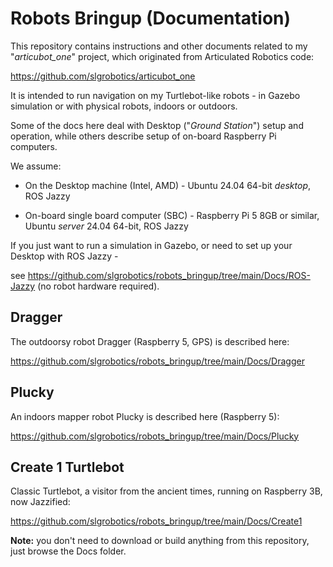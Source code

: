 # Robots Bringup (Documentation)

This repository contains instructions and other documents related to my "*articubot_one*" project, which originated from Articulated Robotics code:

https://github.com/slgrobotics/articubot_one

It is intended to run navigation on my Turtlebot-like robots - in Gazebo simulation or with physical robots, indoors or outdoors.

Some of the docs here deal with Desktop ("*Ground Station*") setup and operation, while others describe setup of on-board Raspberry Pi computers.

We assume:

- On the Desktop machine (Intel, AMD) - Ubuntu 24.04 64-bit *desktop*, ROS Jazzy

- On-board single board computer (SBC) - Raspberry Pi 5 8GB or similar, Ubuntu *server* 24.04 64-bit, ROS Jazzy

If you just want to run a simulation in Gazebo, or need to set up your Desktop with ROS Jazzy -

see https://github.com/slgrobotics/robots_bringup/tree/main/Docs/ROS-Jazzy (no robot hardware required).

## Dragger

The outdoorsy robot Dragger (Raspberry 5, GPS) is described here:

https://github.com/slgrobotics/robots_bringup/tree/main/Docs/Dragger

## Plucky

An indoors mapper robot Plucky is described here (Raspberry 5):

https://github.com/slgrobotics/robots_bringup/tree/main/Docs/Plucky

## Create 1 Turtlebot

Classic Turtlebot, a visitor from the ancient times, running on Raspberry 3B, now Jazzified:

https://github.com/slgrobotics/robots_bringup/tree/main/Docs/Create1

**Note:** you don't need to download or build anything from this repository, just browse the Docs folder.  

